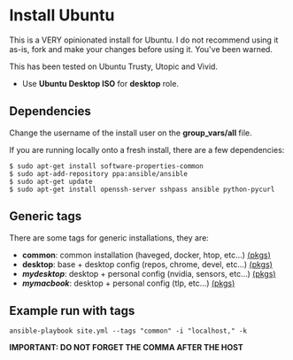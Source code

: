# Install Ubuntu
This is a VERY opinionated install for Ubuntu. I do not recommend using it as-is, fork and make your changes before using it. You've been warned.

This has been tested on Ubuntu Trusty, Utopic and Vivid.

* Use **Ubuntu Desktop ISO** for **desktop** role.

## Dependencies
Change the username of the install user on the **group_vars/all** file.

If you are running locally onto a fresh install, there are a few dependencies:

    $ sudo apt-get install software-properties-common
    $ sudo apt-add-repository ppa:ansible/ansible
    $ sudo apt-get update
    $ sudo apt-get install openssh-server sshpass ansible python-pycurl

## Generic tags
There are some tags for generic installations, they are:

* **common**: common installation (haveged, docker, htop, etc...) [(pkgs)](https://github.com/edgard/ansible-ubuntu/blob/master/roles/common/vars/main.yml)
* **desktop**: base + desktop config (repos, chrome, devel, etc...) [(pkgs)](https://github.com/edgard/ansible-ubuntu/blob/master/roles/desktop/vars/main.yml)
* **_mydesktop_**: desktop + personal config (nvidia, sensors, etc...) [(pkgs)](https://github.com/edgard/ansible-ubuntu/blob/master/roles/mydesktop/vars/main.yml)
* **_mymacbook_**: desktop + personal config (tlp, etc...) [(pkgs)](https://github.com/edgard/ansible-ubuntu/blob/master/roles/mymacbook/vars/main.yml)

## Example run with tags
    ansible-playbook site.yml --tags "common" -i "localhost," -k

**IMPORTANT: DO NOT FORGET THE COMMA AFTER THE HOST**
